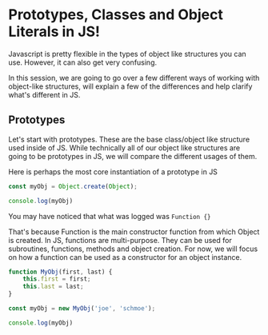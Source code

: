 # Prototypes, Classes and Object Literals in JS!

Javascript is pretty flexible in the types of object like structures you can use. However, it can also get very confusing.

In this session, we are going to go over a few different ways of working with object-like structures, will explain a few of the differences
and help clarify what's different in JS.

## Prototypes

Let's start with prototypes. These are the base class/object like structure used inside of JS. While technically all of our object like structures
are going to be prototypes in JS, we will compare the different usages of them.

Here is perhaps the most core instantiation of a prototype in JS

```javascript runnable
const myObj = Object.create(Object);

console.log(myObj)
```

You may have noticed that what was logged was `Function {}`

That's because Function is the main constructor function from which Object is created. In JS, functions are multi-purpose. They can be used for
subroutines, functions, methods and object creation. For now, we will focus on how a function can be used as a constructor for an object instance.

```javascript runnable
function MyObj(first, last) {
    this.first = first;
    this.last = last;
}

const myObj = new MyObj('joe', 'schmoe');

console.log(myObj)
```
